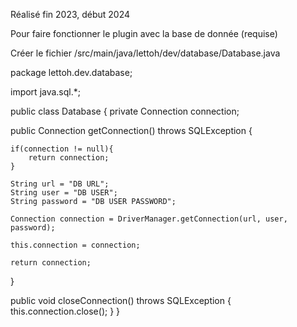 Réalisé fin 2023, début 2024

Pour faire fonctionner le plugin avec la base de donnée (requise)

Créer le fichier /src/main/java/lettoh/dev/database/Database.java

package lettoh.dev.database;

import java.sql.*;

public class Database { private Connection connection;

public Connection getConnection() throws SQLException 
{

    if(connection != null){
        return connection;
    }

    String url = "DB URL";
    String user = "DB USER";
    String password = "DB USER PASSWORD";

    Connection connection = DriverManager.getConnection(url, user, password);

    this.connection = connection;

    return connection;
}

public void closeConnection() throws SQLException 
{
    this.connection.close();
}
}

